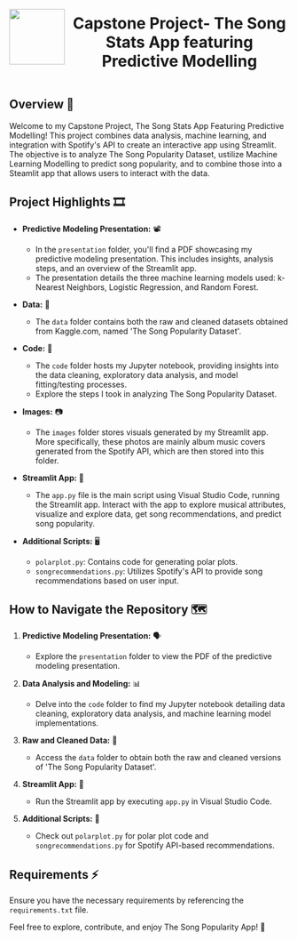 <div style="display: flex; align-items: center; justify-content: center; text-align: center;">
  <img src="https://coursereport-s3-production.global.ssl.fastly.net/uploads/school/logo/219/original/CT_LOGO_NEW.jpg" width="100" style="margin-right: 10px;">
  <div>
    <h1><b>Capstone Project- The Song Stats App featuring Predictive Modelling 
</b></h1>
  </div>
</div>

## Overview 🗿
Welcome to my Capstone Project, The Song Stats App Featuring Predictive Modelling! This project combines data analysis, machine learning, and integration with Spotify's API to create an interactive app using Streamlit. The objective is to analyze The Song Popularity Dataset, ustilize Machine Learning Modelling to predict song popularity, and to combine those into a Steamlit app that allows users to interact with the data.

## Project Highlights 🎞️
- **Predictive Modeling Presentation:** 📽️
  - In the `presentation` folder, you'll find a PDF showcasing my predictive modeling presentation. This includes insights, analysis steps, and an overview of the Streamlit app.
  - The presentation details the three machine learning models used: k-Nearest Neighbors, Logistic Regression, and Random Forest.

- **Data:** 🔢
  - The `data` folder contains both the raw and cleaned datasets obtained from Kaggle.com, named 'The Song Popularity Dataset'.

- **Code:** 📙
  - The `code` folder hosts my Jupyter notebook, providing insights into the data cleaning, exploratory data analysis, and model fitting/testing processes.
  - Explore the steps I took in analyzing The Song Popularity Dataset.

- **Images:** 📷
  - The `images` folder stores visuals generated by my Streamlit app. More specifically, these photos are mainly album music covers generated from the Spotify API, which are then stored into this folder. 

- **Streamlit App:** 📱
  - The `app.py` file is the main script using Visual Studio Code, running the Streamlit app. Interact with the app to explore musical attributes, visualize and explore data, get song recommendations, and predict song popularity.

- **Additional Scripts:** 🖥️
  - `polarplot.py`: Contains code for generating polar plots.
  - `songrecommendations.py`: Utilizes Spotify's API to provide song recommendations based on user input.

## How to Navigate the Repository 🗺️
1. **Predictive Modeling Presentation:** 🗣️
   - Explore the `presentation` folder to view the PDF of the predictive modeling presentation.

2. **Data Analysis and Modeling:** 📊
   - Delve into the `code` folder to find my Jupyter notebook detailing data cleaning, exploratory data analysis, and machine learning model implementations.

3. **Raw and Cleaned Data:** 🔢
   - Access the `data` folder to obtain both the raw and cleaned versions of 'The Song Popularity Dataset'.

4. **Streamlit App:** 📲
   - Run the Streamlit app by executing `app.py` in Visual Studio Code.

5. **Additional Scripts:** 📝
   - Check out `polarplot.py` for polar plot code and `songrecommendations.py` for Spotify API-based recommendations.

## Requirements ⚡️
Ensure you have the necessary requirements by referencing the `requirements.txt` file.

Feel free to explore, contribute, and enjoy The Song Popularity App! 🎵
